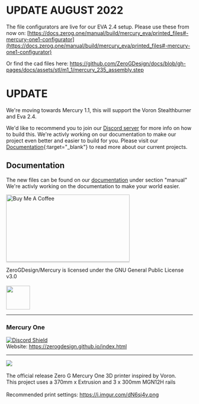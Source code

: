 # UPDATE AUGUST 2022

The file configurators are live for our EVA 2.4 setup. Please use these from now on: [https://docs.zerog.one/manual/build/mercury_eva/printed_files#-mercury-one1-configurator](https://docs.zerog.one/manual/build/mercury_eva/printed_files#-mercury-one1-configurator)

Or find the cad files here: https://github.com/ZeroGDesign/docs/blob/gh-pages/docs/assets/stl/m1_1/mercury_235_assembly.step

# UPDATE

We're moving towards Mercury 1.1, this will support the Voron Stealthburner and Eva 2.4.

We'd like to recommend you to join our [Discord server](https://discord.io/zerog) for more info on how to build this. We're activly working on our documentation to make our project even better and easier to build for you. Please visit our [Documentation](https://docs.zerog.one/){:target="_blank"} to read more about our current projects.

## Documentation

The new files can be found on our [documentation](https://docs.zerog.one/) under section "manual"  We're activly working on the documentation to make your world easier.

<a href="https://ko-fi.com/zerog" target="_blank"><img src="https://cdn.ko-fi.com/cdn/useruploads/384a276e-2f3c-44ba-906d-3bfbd79fa7be.png" alt="Buy Me A Coffee" style="height: 181.5px !important;width: 333px !important;box-shadow: 0px 3px 2px 0px rgba(190, 190, 190, 0.5) !important;-webkit-box-shadow: 0px 3px 2px 0px rgba(190, 190, 190, 0.5) !important;" ></a>

ZeroGDesign/Mercury is licensed under the
GNU General Public License v3.0<br><br>
<img src="./Renders/Logo.png" width="64">
____

### Mercury One
<a href="https://discord.io/zerog" target="_blank">![Discord Shield](https://discord.com/api/guilds/747612067951018075/widget.png?style=banner2)</a>
<br>Website: https://zerogdesign.github.io/index.html
____
<img src="./Renders//render.png"><br><br>
The official release Zero G Mercury One 3D printer inspired by Voron.<br>
This project uses a 370mm x Extrusion and 3 x 300mm MGN12H rails<BR><BR>
Recommended print settings: https://i.imgur.com/dN6sj4v.png
